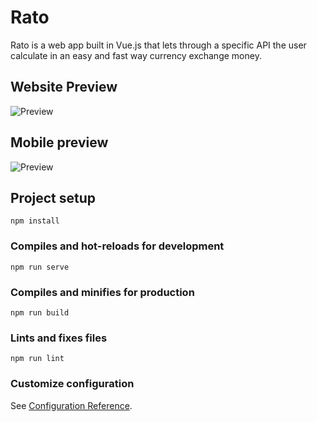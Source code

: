 # Rato

Rato is a web app built in Vue.js that lets through a specific API the user calculate in an easy and fast way currency exchange money.

## Website Preview

![Preview](https://i.gyazo.com/5cf1c835cedd04954c9d73110f8097e3.jpg)

## Mobile preview

![Preview](https://i.gyazo.com/b3968857ea54678937f1c807681bbdbe.png)

## Project setup

```
npm install
```

### Compiles and hot-reloads for development

```
npm run serve
```

### Compiles and minifies for production

```
npm run build
```

### Lints and fixes files

```
npm run lint
```

### Customize configuration

See [Configuration Reference](https://cli.vuejs.org/config/).
